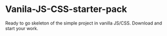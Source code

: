 # Vanila-JS-CSS-starter-pack
Ready to go skeleton of the simple project in vanilla JS/CSS. Download and start your work.
